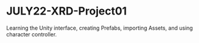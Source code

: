# JULY22-XRD-Project01
Learning the Unity interface, creating Prefabs, importing Assets, and using character controller.
